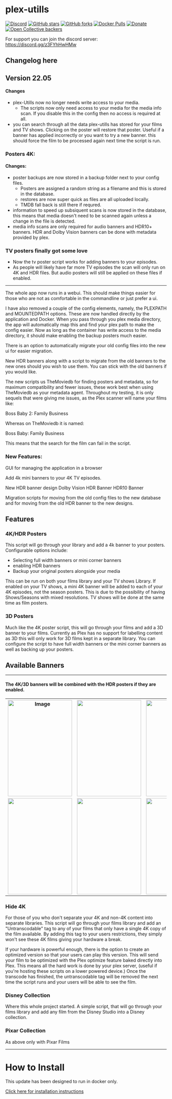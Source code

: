 # plex-utills

[![Discord](https://img.shields.io/discord/353584415374573570?color=lightgrey&logo=discord&logoColor=303030&style=for-the-badge)](https://discord.gg/z3FYhHwHMw)
[![GitHub stars](https://img.shields.io/github/stars/jkirkcaldy/plex-utills?color=lightgrey&logoColor=333333&style=for-the-badge)](https://github.com/jkirkcaldy/plex-utills/stargazers)
[![GitHub forks](https://img.shields.io/github/forks/jkirkcaldy/plex-utills?color=lightgrey&logoColor=333333&style=for-the-badge)](https://github.com/jkirkcaldy/plex-utills/network)
[![Docker Pulls](https://img.shields.io/docker/pulls/jkirkcaldy/plex-utills?color=lightgrey&logo=docker&logoColor=333333&style=for-the-badge)](https://hub.docker.com/r/jkirkcaldy/plex-utills)
[![Donate](https://img.shields.io/badge/Donate-PayPal?logo=paypal&logoColor=303030&style=for-the-badge&color=505050)](https://www.paypal.com/paypalme/jkirkcaldy)
[![Open Collective backers](https://img.shields.io/opencollective/backers/themainframe?logo=opencollective&logoColor=303030&style=for-the-badge)](https://opencollective.com/themainframe)

For support you can join the discord server: https://discord.gg/z3FYhHwHMw


## Changelog here
## Version 22.05

#### Changes
* plex-Utills now no longer needs write access to your media. 
    * The scripts now only need access to your media for the media info scan. If you disable this in the config then no access is required at all. 
* you can search through all the data plex-utills has stored for your films and TV shows. Clicking on the poster will restore that poster. Useful if a banner has applied incorrectly or you want to try a new banner. this should force the film to be processed again next time the script is run. 

### Posters 4K:
#### Changes:
* poster backups are now stored in a backup folder next to your config files.
    * Posters are assigned a random string as a filename and this is stored in the database. 
    * restores are now super quick as files are all uploaded locally. 
    * TMDB fall back is still there if requred. 
* information to speed up subsiquent scans is now stored in the database, this means that media doesn't need to be scanned again unless a change in the file is detected. 
* media info scans are only required for audio banners and HDR10+ banners. HDR and Dolby Vision banners can be done with metadata provided by plex.

### TV posters finally got some love
* Now the tv poster script works for adding banners to your episodes. 
* As people will likely have far more TV episodes the scan will only run on 4K and HDR files. But audio posters will still be applied on these files if enabled.



---
The whole app now runs in a webui. This should make things easier for those who are not as comfortable in the commandline or just prefer a ui. 

I have also removed a couple of the config elements, namely, the PLEXPATH and MOUNTEDPATH options. These are now handled directly by the application and Docker. When you pass through you plex media directory, the app will automatically map this and find your plex path to make the config easier. Now as long as the container has write access to the media directory, it should make enabling the backup posters much easier. 

There is an option to automatically migrate your old config files into the new ui for easier migration. 

New HDR banners along with a script to migrate from the old banners to the new ones should you wish to use them. You can stick with the old banners if you would like. 

The new scripts us TheMoviedb for finding posters and metadata, so for maximum compatibility and fewer issues, these work best when using TheMoviedb as your metadata agent. Throughout my testing, it is only sequels that were giving me issues, as the Plex scanner will name your films like: 

Boss Baby 2: Family Business

Whereas on TheMoviedb it is named:

Boss Baby: Family Business 

This means that the search for the film can fail in the script. 

### New Features:
GUI for managing the application in a browser

Add 4k mini banners to your 4K TV episodes. 

New HDR banner design
Dolby Vision HDR Banner
HDR10 Banner

Migration scripts for moving from the old config files to the new database and for moving from the old HDR banner to the new designs. 


## Features

### 4K/HDR Posters



This script will go through your library and add a 4k banner to your posters. Configurable options include:

-   Selecting full width banners or mini corner banners
-   enabling HDR banners
-   Backup your original posters alongside your media

This can be run on both your films library and your TV shows Library. If enabled on your TV shows, a mini 4K banner will be added to each of your 4K episodes, not the season posters. This is due to the possibility of having Shows/Seasons with mixed resolutions. TV shows will be done at the same time as film posters.


### 3D Posters


Much like the 4K poster script, this will go through your films and add a 3D banner to your films. Currently as Plex has no support for labelling content as 3D this will only work for 3D films kept in a separate library. You can configure the script to have full width banners or the mini corner banners as well as backing up your posters.

Available Banners
-----------------

* * * * *

#### The 4K/3D banners will be combined with the HDR posters if they are enabled.

 
<table class="tg">
  <tr>
    <th class="tg-0pky"><img src="https://raw.githubusercontent.com/jkirkcaldy/plex-utills/f0d354387c1010d55066ae971c8f44874ca11906/app/img/Examples/4k_banner.png" alt="Image" width="200" height="300"></th>
    <th class="tg-0lax"><img src="https://raw.githubusercontent.com/jkirkcaldy/plex-utills/f0d354387c1010d55066ae971c8f44874ca11906/app/img/Examples/mini4k.png" width="200" height="300"></th>
    <th class="tg-0lax"><img src="https://raw.githubusercontent.com/jkirkcaldy/plex-utills/f0d354387c1010d55066ae971c8f44874ca11906/app/img/Examples/3D_banner.png" width="200" height="300"></th>
    <th class="tg-0lax"><img src="https://raw.githubusercontent.com/jkirkcaldy/plex-utills/f0d354387c1010d55066ae971c8f44874ca11906/app/img/Examples/mini3d.png" width="200" height="300"></th>
  </tr>
  <tr>
    <td class="tg-0lax"><img src="https://raw.githubusercontent.com/jkirkcaldy/plex-utills/f0d354387c1010d55066ae971c8f44874ca11906/app/img/Examples/old_hdr.png" width="200" height="300"></td>
    <td class="tg-0lax"><img src="https://raw.githubusercontent.com/jkirkcaldy/plex-utills/f0d354387c1010d55066ae971c8f44874ca11906/app/img/Examples/new_hdr.png" width="200" height="300"></td>
    <td class="tg-0lax"><img src="https://raw.githubusercontent.com/jkirkcaldy/plex-utills/f0d354387c1010d55066ae971c8f44874ca11906/app/img/Examples/new_dolby_vision.png" width="200" height="300"></td>
    <td class="tg-0lax"><img src="https://raw.githubusercontent.com/jkirkcaldy/plex-utills/f0d354387c1010d55066ae971c8f44874ca11906/app/img/Examples/new_hdr10.png" width="200" height="300"></td>
  </tr>
</table>



### Hide 4K

For those of you who don't separate your 4K and non-4K content into separate libraries. This script will go through your films library and add an "Untranscodable" tag to any of your films that only have a single 4K copy of the film available. By adding this tag to your users restrictions, they simply won't see these 4K films giving your hardware a break.

If your hardware is powerful enough, there is the option to create an optimized version so that your users can play this version. This will send your film to be optimized with the Plex optimize feature baked directly into Plex. This means all the hard work is done by your plex server, (useful if you're hosting these scripts on a lower powered device.) Once the transcode has finished, the untranscodable tag will be removed the next time the script runs and your users will be able to see the film.

### Disney Collection



Where this whole project started. A simple script, that will go through your films library and add any film from the Disney Studio into a Disney collection.

### Pixar Collection

As above only with Pixar Films

****

# How to Install

This update has been designed to run in docker only. 

[Click here for installation instructions](https://github.com/jkirkcaldy/plex-utills/wiki)
